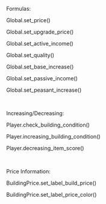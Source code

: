 Formulas:

Global.set_price()

Global.set_upgrade_price()

Global.set_active_income()

Global.set_quality()

Global.set_base_increase()

Global.set_passive_income()

Global.set_peasant_increase()

 

Increasing/Decreasing:

Player.check_building_condition()

Player.increasing_building_condition()

Player.decreasing_item_score()

 

Price Information:

BuildingPrice.set_label_build_price()

BuildingPrice.set_label_price_color()

 

 
